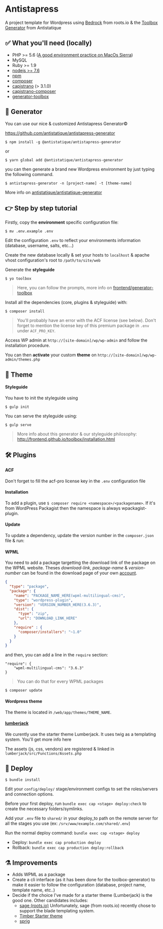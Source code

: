 # Antistapress
A project template for Wordpress using [Bedrock](https://github.com/roots/bedrock) from roots.io & the [Toolbox Generator](https://github.com/frontend/generator-toolbox) from Antistatique

## ✅ What you'll need (locally)
- PHP >= 5.6 ([A good environment practice on MacOs Sierra](https://getgrav.org/blog/macos-sierra-apache-multiple-php-versions))
- MySQL
- Ruby >= 1.9
- [nodejs >= 7.6](https://nodejs.org/en/download/) 
- [npm](https://nodejs.org/en/download/)
- [composer](https://getcomposer.org/doc/00-intro.md#installation-linux-unix-osx)
- [capistrano](https://github.com/capistrano/capistrano) (> 3.1.0)
- [capistrano-composer](https://github.com/capistrano/composer)
- [generator-toolbox](https://github.com/frontend/generator-toolbox)

## 🤖 Generator
You can use our nice & customized Antistapress Generator©

https://github.com/antistatique/antistapress-generator

```
$ npm install -g @antistatique/antistapress-generator
```

or

```
$ yarn global add @antistatique/antistapress-generator
```

you can then generate a brand new Wordpress environment by just typing the following command.

```
$ antistapress-generator -n [project-name] -t [theme-name]
```

More info on [antistatique/antistatique-generator](https://github.com/antistatique/antistatique-generator)


## 👉 Step by step tutorial

Firstly, copy the **environment** specific configuration file: 

```
$ mv .env.example .env
```

Edit the configuration `.env` to reflect your environments information (database, username, salts, etc...)

Create the new database locally & set your hosts to `localhost` & apache vhost configuration's root to `/path/to/site/web`

Generate the **styleguide**
```
$ yo toolbox
```
> Here, you can follow the prompts, more info on [frontend/generator-toolbox](https://github.com/frontend/generator-toolbox)

Install all the dependencies (core, plugins & styleguide) with:

```
$ composer install
```

> You'll probably have an error with the ACF license (see below). Don't forget to mention the license key of this premium package in `.env` under `ACF_PRO_KEY`.

Access WP admin at `http://[site-domain]/wp/wp-admin` and follow the installation procedure.

You can then **activate** your custom **theme** on `http://[site-domain]/wp/wp-admin/themes.php`

## 💄 Theme

#### Styleguide
You have to init the styleguide using
```
$ gulp init
```

You can serve the styleguide using:
```
$ gulp serve
```


> More info about this generator & our styleguide philosophy: http://frontend.github.io/toolbox/installation.html

## 🛠 Plugins
#### ACF 
Don't forget to fill the acf-pro license key in the `.env` configuration file

#### Installation
To add a plugin, use `$ composer require <namespace>/<packagename>`. 
If it's from WordPress Packagist then the namespace is always wpackagist-plugin.

#### Update
To update a dependency, update the version number in the `composer.json` file & run:

#### WPML
You need to add a package targetting the download link of the package on the WPML website. Theses *download-link*, *package-name* & *version-number* can be found in the download page of your own [account](https://wpml.org/account/downloads/).

```json
{
  "type": "package",
  "package": {
    "name": "PACKAGE_NAME_HERE(wpml-multilingual-cms)",
    "type": "wordpress-plugin",
    "version": "VERSION_NUMBER_HERE(3.6.3)",
    "dist": {
      "type": "zip",
      "url": "DOWNLOAD_LINK_HERE"
    },
    "require" : {
      "composer/installers": "~1.0"
    }
  }
}
```

and then, you can add a line in the `require` section:
```
"require": {
	"wpml-multilingual-cms": "3.6.3"
}
```
> You can do that for every WPML packages

`$ composer update`

#### Wordpress theme
The theme is located in `/web/app/themes/THEME_NAME`.

#### [lumberjack](https://github.com/Rareloop/lumberjack)
We curently use the starter theme Lumberjack. It uses twig as a templating system. You'll get more info here 

The assets (js, css, vendors) are registered & linked in `lumberjack/src/Functions/Assets.php`


## 🚀 Deploy 
```
$ bundle install
```

Edit your `config/deploy/` stage/environment configs to set the roles/servers and connection options.

Before your first deploy, run `bundle exec cap <stage> deploy:check` to create the necessary folders/symlinks.

Add your `.env` file to `shared/` in your deploy_to path on the remote server for all the stages you use (ex: `/srv/www/example.com/shared/.env`)

Run the normal deploy command: `bundle exec cap <stage> deploy`

* Deploy: `bundle exec cap production deploy`
* Rollback: `bundle exec cap production deploy:rollback`

## ⚗ Improvements 
- Adds WPML as a package
- Create a cli interface (as it has been done for the toolbox-generator) to make it easier to follow the configuration (database, project name, template name, etc..)
- Decide if the choice I've made for a starter theme (Lumberjack) is the good one. Other candidates includes:
  - [sage (roots.io)](https://roots.io/sage/) Unfortunately, sage (from roots.io) recently chose to support the blade templating system.
  - [Timber Starter theme](https://github.com/timber/starter-theme)
  - [sprig](https://github.com/zach-adams/sprig)
